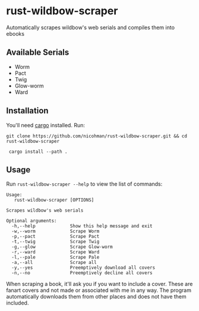 # rust-wildbow-scraper

Automatically scrapes wildbow's web serials and compiles them into ebooks

## Available Serials

- Worm
- Pact
- Twig
- Glow-worm
- Ward

## Installation

You'll need [cargo](https://github.com/rust-lang/cargo) installed. Run:

`git clone https://github.com/nicohman/rust-wildbow-scraper.git && cd rust-wildbow-scraper`

` cargo install --path .`

## Usage

Run `rust-wildbow-scraper --help` to view the list of commands: 

```
Usage:
   rust-wildbow-scraper [OPTIONS]

Scrapes wildbow's web serials

Optional arguments:
  -h,--help             Show this help message and exit
  -w,--worm             Scrape Worm
  -p,--pact             Scrape Pact
  -t,--twig             Scrape Twig
  -g,--glow             Scrape Glow-worm
  -r,--ward             Scrape Ward
  -l,--pale             Scrape Pale
  -a,--all              Scrape all
  -y,--yes              Preemptively download all covers
  -n,--no               Preemptively decline all covers
```

When scraping a book, it'll ask you if you want to include a cover. These are fanart covers and not made or associated with me in any way. The program automatically downloads them from other places and does not have them included.
